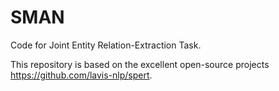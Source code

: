 # SMAN

Code for Joint Entity Relation-Extraction Task.

This repository is based on the excellent open-source projects https://github.com/lavis-nlp/spert.
